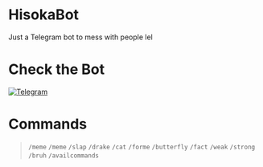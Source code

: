 # HisokaBot
Just a Telegram bot to mess with people lel
# Check the Bot
[![Telegram](https://img.shields.io/badge/Open%20on%20Telegram-Hisoka-red?style=for-the-badge&logo=telegram)](https://t.me/hisokaDankBot)

# Commands
>`/meme`
>`/meme`
>`/slap`
>`/drake`
>`/cat`
>`/forme`
>`/butterfly`
>`/fact`
>`/weak`
>`/strong`
>`/bruh`
>`/availcommands`